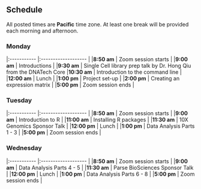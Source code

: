 ## Schedule

All posted times are **Pacific** time zone. At least one break will be provided each morning and afternoon.

### Monday

|:----------- |:------------------- |
|**8:50 am**  | Zoom session starts |
|**9:00 am**  | Introductions |
|**9:30 am**  | Single Cell library prep talk by Dr. Hong Qiu from the DNATech Core
|**10:30 am**  | Introduction to the command line |
|**12:00 am**  | Lunch |
|**1:00 pm**  | Project set-up |
|**2:00 pm**  | Creating an expression matrix |
|**5:00 pm** | Zoom session ends |

### Tuesday

|:----------- |:------------------- |
|**8:50 am**  | Zoom session starts |
|**9:00 am**  | Introduction to R |
|**11:00 am**  | Installing R packages |
|**11:30 am**  | 10X Genomics Sponsor Talk |
|**12:00 pm**  | Lunch |
|**1:00 pm**  | Data Analysis Parts 1 - 3  |
|**5:00 pm** | Zoom session ends |

### Wednesday

|:----------- |:------------------- |
|**8:50 am**  | Zoom session starts |
|**9:00 am**   | Data Analysis Parts 4 - 5  |
|**11:30 am**  | Parse BioSciences Sponsor Talk |
|**12:00 pm**  | Lunch |
|**1:00 pm**   | Data Analysis Parts 6 - 8  |
|**5:00 pm** | Zoom session ends |
